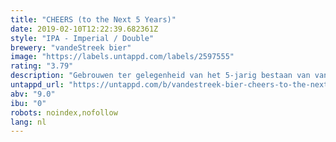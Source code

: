 ```yaml
---
title: "CHEERS (to the Next 5 Years)"
date: 2019-02-10T12:22:39.682361Z
style: "IPA - Imperial / Double"
brewery: "vandeStreek bier"
image: "https://labels.untappd.com/labels/2597555"
rating: "3.79"
description: "Gebrouwen ter gelegenheid van het 5-jarig bestaan van vandeStreek Bier."
untappd_url: "https://untappd.com/b/vandestreek-bier-cheers-to-the-next-5-years/2597555"
abv: "9.0"
ibu: "0"
robots: noindex,nofollow
lang: nl
---
```

